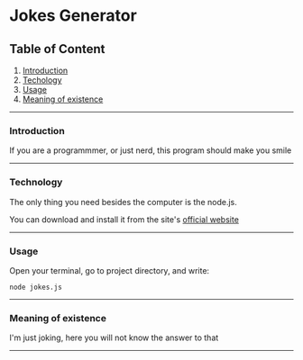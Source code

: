 # Jokes Generator

## Table of Content
1. [Introduction](#introduction) 
1. [Techology](#technology)
1. [Usage](#usage)
1. [Meaning of existence](#meaning-of-existence)

---
### Introduction 
If you are a programmmer, or just nerd, this program should make you smile

---

### Technology

The only thing you need besides the computer is the node.js. 

You can download and install it from the site's [official website](https://nodejs.org/en/)

---
### Usage

Open your terminal, go to project directory, and write:

`node jokes.js`


---
### Meaning of existence
I'm just joking, here you will not know the answer to that

---